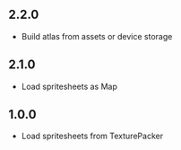 ## 2.2.0

- Build atlas from assets or device storage

## 2.1.0

 - Load spritesheets as Map

## 1.0.0

 - Load spritesheets from TexturePacker
